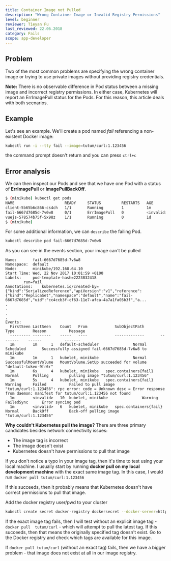 ```yaml
---
title: Container Image not Pulled
description: "Wrong Container Image or Invalid Registry Permissions"
level: beginner
reviewer: Tieyan Fu
last_reviewed: 22.06.2018
category: Fails
scope: app-developer
---
```




## Problem
Two of the most common problems are specifying the wrong container image or trying to use 
private images without providing registry credentials.

**Note:** There is no observable difference in Pod status between a missing image and incorrect registry permissions. 
In either case, Kubernetes will report an ErrImagePull status for the Pods. For this reason, this article deals with 
both scenarios.

## Example
Let's see an example. We'll create a pod named *fail* referencing a non-existent Docker image:


```sh
kubectl run -i --tty fail --image=tutum/curl:1.123456
```

the command prompt doesn't return and you can press `ctrl+c`


## Error analysis

We can then inspect our Pods and see that we have one Pod with a status of **ErrImagePull** or **ImagePullBackOff**.

```sh
$ (minikube) kubectl get pods
NAME                      READY     STATUS         RESTARTS   AGE
client-5b65b6c866-cs4ch   1/1       Running        1          1m
fail-6667d7685d-7v6w8     0/1       ErrImagePull   0          <invalid>
vuejs-578574b75f-5x98z    1/1       Running        0          1d
$ (minikube) 

```

For some additional information, we can `describe` the failing Pod.

```sh 
kubectl describe pod fail-6667d7685d-7v6w8
```


As you can see in the events section, your image can't be pulled

```
Name:		fail-6667d7685d-7v6w8
Namespace:	default
Node:		minikube/192.168.64.10
Start Time:	Wed, 22 Nov 2017 10:01:59 +0100
Labels:		pod-template-hash=2223832418
		run=fail
Annotations:	kubernetes.io/created-by={"kind":"SerializedReference","apiVersion":"v1","reference":{"kind":"ReplicaSet","namespace":"default","name":"fail-6667d7685d","uid":"cc4ccb3f-cf63-11e7-afca-4a7a1fa05b3f","a...
.
.
.
.
Events:
  FirstSeen	LastSeen	Count	From			SubObjectPath		Type		Reason			Message
  ---------	--------	-----	----			-------------		--------	------			-------
  1m		1m		1	default-scheduler				Normal		Scheduled		Successfully assigned fail-6667d7685d-7v6w8 to minikube
  1m		1m		1	kubelet, minikube				Normal		SuccessfulMountVolume	MountVolume.SetUp succeeded for volume "default-token-9fr6r" 
  1m		6s		4	kubelet, minikube	spec.containers{fail}	Normal		Pulling			pulling image "tutum/curl:1.123456"
  1m		5s		4	kubelet, minikube	spec.containers{fail}	Warning		Failed			Failed to pull image "tutum/curl:1.123456": rpc error: code = Unknown desc = Error response from daemon: manifest for tutum/curl:1.123456 not found
  1m		<invalid>	10	kubelet, minikube				Warning		FailedSync		Error syncing pod
  1m		<invalid>	6	kubelet, minikube	spec.containers{fail}	Normal		BackOff			Back-off pulling image "tutum/curl:1.123456"
```  
  
  
**Why couldn't Kubernetes pull the image?**
There are three primary candidates besides network connectivity issues:
 - The image tag is incorrect
 - The image doesn't exist
 - Kubernetes doesn't have permissions to pull that image

If you don't notice a typo in your image tag, then it's time to test using your local machine. I usually start by 
running **docker pull on my local development machine** with the exact same image tag. In this case, I would 
run `docker pull tutum/curl:1.123456`

If this succeeds, then it probably means that Kubernetes doesn't have correct permissions to pull that image. 

Add the docker registry user/pwd to your cluster

```sh
kubectl create secret docker-registry dockersecret --docker-server=https://index.docker.io/v1/ --docker-username=<username> --docker-password=<password> --docker-email=<email>
```

If the exact image tag fails, then I will test without an explicit image tag - ```docker pull 
tutum/curl``` - which will attempt to pull the latest tag. If this succeeds, then that means 
the originally specified tag doesn't exist. Go to the Docker registry and check which tags are available for this image.

If ```docker pull tutum/curl``` (without an exact tag) fails, then we have a bigger problem - 
that image does not exist at all in our image registry.

